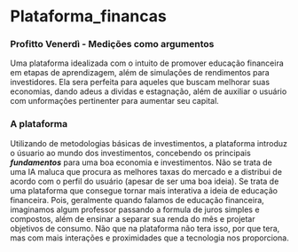 # Plataforma_financas
### Profitto Venerdì - Medições como argumentos
Uma plataforma idealizada com o intuito de promover educação financeira em etapas de aprendizagem, além de simulações de rendimentos para investidores.
Ela sera perfeita para aqueles que buscam melhorar suas economias, dando adeus a dividas e estagnação, além de auxiliar o usuário com unformações pertinenter para aumentar seu capital.

### A plataforma
Utilizando de metodologias básicas de investimentos, a plataforma introduz o úsuario ao mundo dos investimentos, concebendo os principais <strong><i>fundamentos</i></strong> para uma boa economia e investimentos.
Não se trata de uma IA maluca que procura as melhores taxas do mercado e a distribui de acordo com o perfil do usuário (apesar de ser uma boa ideia). Se trata de uma plataforma que consegue tornar mais interativa a ideia de educação financeira. Pois, geralmente quando falamos de educação financeira, imaginamos algum professor passando a formula de juros simples e compostos, além de ensinar a separar sua renda do mês e projetar objetivos de consumo. Não que na plataforma não tera isso, por que tera, mas com mais interações e proximidades que a tecnologia nos proporciona.